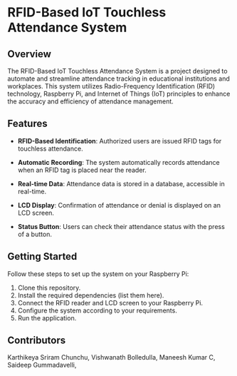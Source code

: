 # RFID-Based IoT Touchless Attendance System

## Overview

The RFID-Based IoT Touchless Attendance System is a project designed to automate and streamline attendance tracking in educational institutions and workplaces. This system utilizes Radio-Frequency Identification (RFID) technology, Raspberry Pi, and Internet of Things (IoT) principles to enhance the accuracy and efficiency of attendance management.

## Features

- **RFID-Based Identification**: Authorized users are issued RFID tags for touchless attendance.

- **Automatic Recording**: The system automatically records attendance when an RFID tag is placed near the reader.

- **Real-time Data**: Attendance data is stored in a database, accessible in real-time.

- **LCD Display**: Confirmation of attendance or denial is displayed on an LCD screen.

- **Status Button**: Users can check their attendance status with the press of a button.

## Getting Started

Follow these steps to set up the system on your Raspberry Pi:

1. Clone this repository.
2. Install the required dependencies (list them here).
3. Connect the RFID reader and LCD screen to your Raspberry Pi.
4. Configure the system according to your requirements.
5. Run the application.

## Contributors
Karthikeya Sriram Chunchu, 
Vishwanath Bolledulla, 
Maneesh Kumar C, 
Saideep Gummadavelli, 
